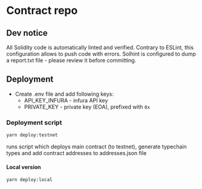 # Contract repo

## Dev notice

All Solidity code is automatically linted and verified.
Contrary to ESLint, this configuration allows to push code with errors.
Solhint is configured to dump a report.txt file - please review it before committing.

## Deployment

- Create .env file and add following keys:
  - API_KEY_INFURA - infura API key
  - PRIVATE_KEY - private key (EOA), prefixed with `0x`

### Deployment script
```bash
yarn deploy:testnet
```
runs script which deploys main contract (to testnet), generate typechain types and add contract addresses to addresses.json file

#### Local version
```bash
yarn deploy:local
```


